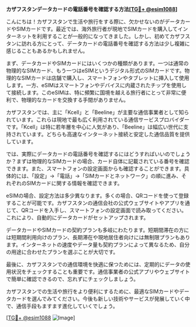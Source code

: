 **カザフスタンデータカードの電話番号を確認する方法[[TG💪+ @esim1088](https://t.me/s/esim1088)]**

こんにちは！カザフスタンで生活や旅行をする際に、欠かせないのがデータカードやSIMカードです。最近では、海外旅行者が現地でSIMカードを購入してインターネットを利用することが一般的になってきました。しかし、初めてカザフスタンに訪れる方にとって、データカードの電話番号を確認する方法は少し複雑に感じることもあるかもしれません。

まず、データカードやSIMカードにはいくつかの種類があります。一つは通常の物理的なSIMカード、もう一つはeSIMというデジタル形式のSIMカードです。物理的なSIMカードは店舗で購入し、スマートフォンやタブレットに挿入して使用します。一方、eSIMはスマートフォンやデバイスに内蔵されたチップを使用して接続します。このeSIMは、特に頻繁に国境を越える旅行者にとって非常に便利で、物理的なカードを交換する手間がありません。

カザフスタンでは、主に「Kcell」と「Beeline」が主要な通信事業者として知られています。これらは現地で最も広く利用されている通信サービスプロバイダーです。「Kcell」は特に若年層を中心に人気があり、「Beeline」は幅広い世代に支持されています。どちらも高速なインターネット接続と安定した通信品質を提供しています。

では、実際にデータカードの電話番号を確認するにはどうすればいいのでしょうか？まずは物理的なSIMカードの場合、カード自体に記載されている番号を確認できます。また、スマートフォンの設定画面からも確認することができます。具体的には、「設定」→「電話」→「SIMカードとネットワーク」の順に進み、それぞれのSIMカードに関する情報を確認できます。

eSIMの場合、設定方法は多少異なります。多くの場合、QRコードを使って登録することが可能です。カザフスタンの通信会社の公式ウェブサイトやアプリを通じて、QRコードを入手し、スマートフォンの設定画面で読み取ってください。これにより、自動的にデータカードがセットアップされます。

データカードやSIMカードの契約プランも多岐にわたります。短期間滞在の方には短期間利用向けのプラン、長期滞在や現地居住者向けには無制限プランもあります。インターネットの速度やデータ量も契約プランによって異なるため、自分の用途に合わせたプランを選ぶことが大切です。

最後に、カザフスタンでの通信環境を快適に保つためには、定期的にデータの使用状況をチェックすることも重要です。通信事業者の公式アプリやウェブサイトで簡単に確認できるので、忘れずにチェックしましょう。

カザフスタンでの生活や旅行をより便利にするために、最適なSIMカードやデータカードを選んでみてください。今後も新しい技術やサービスが発展していく中で、通信手段もますます進化していくでしょう。

[[TG💪+ @esim1088](https://t.me/s/esim1088) ![Image](https://i.postimg.cc/Y0z9fWf4/image.png)]